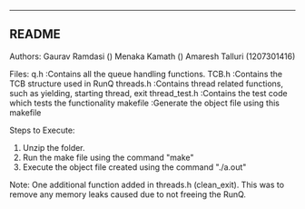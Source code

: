 ----------------------------------------------------------
README
----------------------------------------------------------

Authors:
Gaurav Ramdasi	()
Menaka Kamath	()
Amaresh Talluri	(1207301416)

Files:
q.h		:Contains all the queue handling functions. 
TCB.h		:Contains the TCB structure used in RunQ
threads.h	:Contains thread related functions, such as yielding, starting thread, exit
thread_test.h	:Contains the test code which tests the functionality
makefile	:Generate the object file using this makefile

Steps to Execute:
1. Unzip the folder.
2. Run the make file using the command "make"
3. Execute the object file created using the command "./a.out"

Note:
One additional function added in threads.h (clean_exit). 
This was to remove any memory leaks caused due to not freeing the RunQ. 


